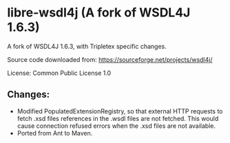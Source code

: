 # libre-wsdl4j (A fork of WSDL4J 1.6.3) 

A fork of WSDL4J 1.6.3, with Tripletex specific changes.

Source code downloaded from:  https://sourceforge.net/projects/wsdl4j/

License: Common Public License 1.0

## Changes:
* Modified PopulatedExtensionRegistry, so that external HTTP requests 
to fetch .xsd files references in the .wsdl files are not fetched. 
This would cause connection refused errors when the .xsd files are not
available.
* Ported from Ant to Maven.


